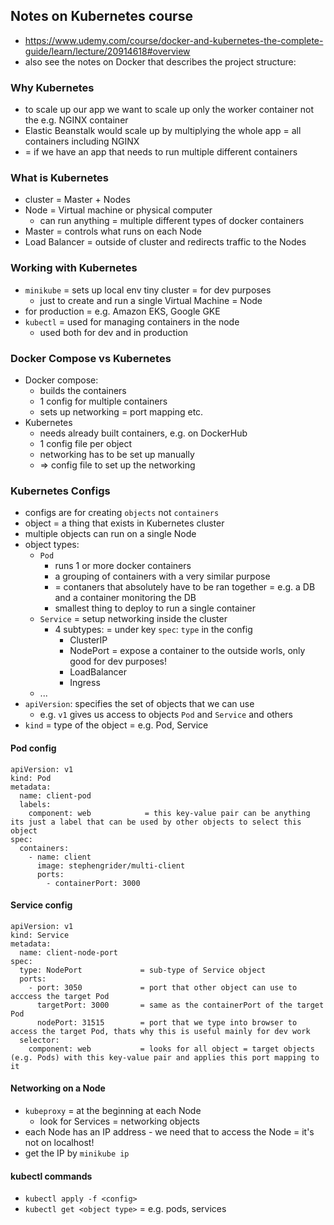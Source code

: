 ## Notes on Kubernetes course
 - https://www.udemy.com/course/docker-and-kubernetes-the-complete-guide/learn/lecture/20914618#overview
 - also see the notes on Docker that describes the project structure: 

### Why Kubernetes
 - to scale up our app we want to scale up only the worker container not the e.g. NGINX container
 - Elastic Beanstalk would scale up by multiplying the whole app = all containers including NGINX
 -  = if we have an app that needs to run multiple different containers

### What is Kubernetes
 - cluster = Master + Nodes
 - Node = Virtual machine or physical computer
   - can run anything = multiple different types of docker containers
 - Master = controls what runs on each Node
 - Load Balancer = outside of cluster and redirects traffic to the Nodes

### Working with Kubernetes
 - `minikube` = sets up local env tiny cluster = for dev purposes
   - just to create and run a single Virtual Machine = Node
 - for production = e.g. Amazon EKS, Google GKE
 - `kubectl` = used for managing containers in the node
   - used both for dev and in production

### Docker Compose vs Kubernetes
 - Docker compose:
   - builds the containers
   - 1 config for multiple containers
   - sets up networking = port mapping etc.
 - Kubernetes
   - needs already built containers, e.g. on DockerHub
   - 1 config file per object
   - networking has to be set up manually
   - => config file to set up the networking
   
### Kubernetes Configs
 - configs are for creating `objects` not `containers`
 - object = a thing that exists in Kubernetes cluster
 - multiple objects can run on a single Node 
 - object types:
   - `Pod`
     - runs 1 or more docker containers
     - a grouping of containers with a very similar purpose
     - = contaners that absolutely have to be ran together = e.g. a DB and a container monitoring the DB
     - smallest thing to deploy to run a single container
   - `Service` = setup networking inside the cluster
     - 4 subtypes: = under key `spec`: `type` in the config
       - ClusterIP
       - NodePort = expose a container to the outside worls, only good for dev purposes!
       - LoadBalancer
       - Ingress
   - ...
 - `apiVersion`: specifies the set of objects that we can use
   - e.g. `v1` gives us access to objects `Pod` and `Service` and others
 - `kind` = type of the object = e.g. Pod, Service
 
 
#### Pod config
```
apiVersion: v1
kind: Pod
metadata:
  name: client-pod
  labels:
    component: web            = this key-value pair can be anything its just a label that can be used by other objects to select this object
spec:
  containers:
    - name: client
      image: stephengrider/multi-client
      ports:
        - containerPort: 3000
```
#### Service config
```
apiVersion: v1
kind: Service
metadata:
  name: client-node-port
spec:
  type: NodePort             = sub-type of Service object
  ports:
    - port: 3050             = port that other object can use to acccess the target Pod
      targetPort: 3000       = same as the containerPort of the target Pod
      nodePort: 31515        = port that we type into browser to access the target Pod, thats why this is useful mainly for dev work
  selector:
    component: web           = looks for all object = target objects (e.g. Pods) with this key-value pair and applies this port mapping to it
```

#### Networking on a Node
 - `kubeproxy` = at the beginning at each Node
   - look for Services = networking objects
 - each Node has an IP address - we need that to access the Node = it's not on localhost!
 - get the IP by `minikube ip`
 
#### kubectl commands
 - `kubectl apply -f <config>`
 - `kubectl get <object type>` = e.g. pods, services
   
